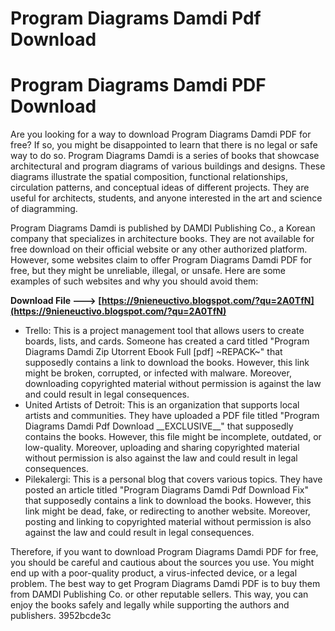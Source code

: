 # Program Diagrams Damdi Pdf Download
  
# Program Diagrams Damdi PDF Download
     
Are you looking for a way to download Program Diagrams Damdi PDF for free? If so, you might be disappointed to learn that there is no legal or safe way to do so. Program Diagrams Damdi is a series of books that showcase architectural and program diagrams of various buildings and designs. These diagrams illustrate the spatial composition, functional relationships, circulation patterns, and conceptual ideas of different projects. They are useful for architects, students, and anyone interested in the art and science of diagramming.
     
Program Diagrams Damdi is published by DAMDI Publishing Co., a Korean company that specializes in architecture books. They are not available for free download on their official website or any other authorized platform. However, some websites claim to offer Program Diagrams Damdi PDF for free, but they might be unreliable, illegal, or unsafe. Here are some examples of such websites and why you should avoid them:
 
**Download File ---> [https://9nieneuctivo.blogspot.com/?qu=2A0TfN](https://9nieneuctivo.blogspot.com/?qu=2A0TfN)**


     
- Trello: This is a project management tool that allows users to create boards, lists, and cards. Someone has created a card titled "Program Diagrams Damdi Zip Utorrent Ebook Full [pdf] ~REPACK~" that supposedly contains a link to download the books. However, this link might be broken, corrupted, or infected with malware. Moreover, downloading copyrighted material without permission is against the law and could result in legal consequences.
- United Artists of Detroit: This is an organization that supports local artists and communities. They have uploaded a PDF file titled "Program Diagrams Damdi Pdf Download \_\_EXCLUSIVE\_\_" that supposedly contains the books. However, this file might be incomplete, outdated, or low-quality. Moreover, uploading and sharing copyrighted material without permission is also against the law and could result in legal consequences.
- Pilekalergi: This is a personal blog that covers various topics. They have posted an article titled "Program Diagrams Damdi Pdf Download Fix" that supposedly contains a link to download the books. However, this link might be dead, fake, or redirecting to another website. Moreover, posting and linking to copyrighted material without permission is also against the law and could result in legal consequences.

Therefore, if you want to download Program Diagrams Damdi PDF for free, you should be careful and cautious about the sources you use. You might end up with a poor-quality product, a virus-infected device, or a legal problem. The best way to get Program Diagrams Damdi PDF is to buy them from DAMDI Publishing Co. or other reputable sellers. This way, you can enjoy the books safely and legally while supporting the authors and publishers.
 3952bcde3c
 
